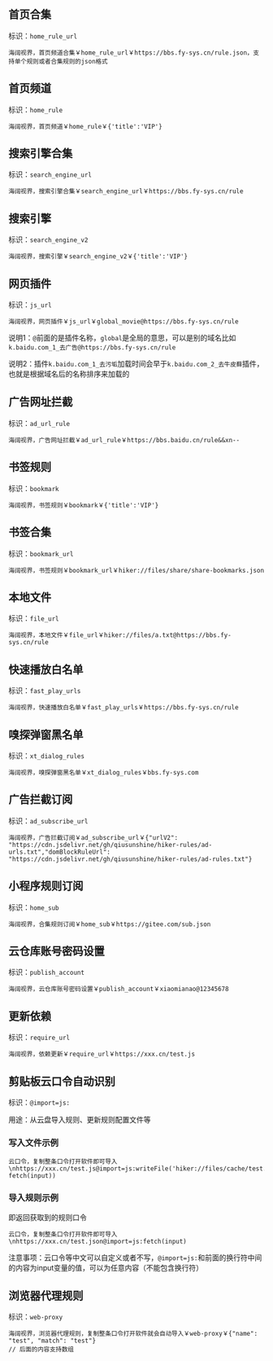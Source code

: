 ## 首页合集

标识：``home_rule_url``

```text
海阔视界，首页频道合集￥home_rule_url￥https://bbs.fy-sys.cn/rule.json，支持单个规则或者合集规则的json格式
```

## 首页频道

标识：``home_rule``

```text
海阔视界，首页频道￥home_rule￥{'title':'VIP'}
```

## 搜索引擎合集

标识：``search_engine_url``

```text
海阔视界，搜索引擎合集￥search_engine_url￥https://bbs.fy-sys.cn/rule
```

## 搜索引擎

标识：``search_engine_v2``

```text
海阔视界，搜索引擎￥search_engine_v2￥{'title':'VIP'}
```

## 网页插件

标识：``js_url``

```text
海阔视界，网页插件￥js_url￥global_movie@https://bbs.fy-sys.cn/rule
```

说明1：``@``前面的是插件名称，``global``是全局的意思，可以是别的域名比如``k.baidu.com_1_去广告@https://bbs.fy-sys.cn/rule``

说明2：插件``k.baidu.com_1_去污垢``加载时间会早于``k.baidu.com_2_去牛皮藓``插件，也就是根据域名后的名称排序来加载的

## 广告网址拦截

标识：``ad_url_rule``

```text
海阔视界，广告网址拦截￥ad_url_rule￥https://bbs.baidu.cn/rule&&xn--
```

## 书签规则

标识：``bookmark``

```text
海阔视界，书签规则￥bookmark￥{'title':'VIP'}
```

## 书签合集

标识：``bookmark_url``

```text
海阔视界，书签规则￥bookmark_url￥hiker://files/share/share-bookmarks.json
```

## 本地文件

标识：``file_url``

```text
海阔视界，本地文件￥file_url￥hiker://files/a.txt@https://bbs.fy-sys.cn/rule
```

## 快速播放白名单

标识：``fast_play_urls``

```text
海阔视界，快速播放白名单￥fast_play_urls￥https://bbs.fy-sys.cn/rule
```

## 嗅探弹窗黑名单

标识：``xt_dialog_rules``

```text
海阔视界，嗅探弹窗黑名单￥xt_dialog_rules￥bbs.fy-sys.com
```

## 广告拦截订阅

标识：``ad_subscribe_url``

```text
海阔视界，广告拦截订阅￥ad_subscribe_url￥{"urlV2": "https://cdn.jsdelivr.net/gh/qiusunshine/hiker-rules/ad-urls.txt","domBlockRuleUrl": "https://cdn.jsdelivr.net/gh/qiusunshine/hiker-rules/ad-rules.txt"}
```

## 小程序规则订阅

标识：``home_sub``

```text
海阔视界，合集规则订阅￥home_sub￥https://gitee.com/sub.json
```

## 云仓库账号密码设置

标识：``publish_account``

```text
海阔视界，云仓库账号密码设置￥publish_account￥xiaomianao@12345678
```

## 更新依赖

标识：``require_url``

```text
海阔视界，依赖更新￥require_url￥https://xxx.cn/test.js
```

## 剪贴板云口令自动识别

标识：``@import=js:``

用途：从云盘导入规则、更新规则配置文件等

### 写入文件示例
```text
云口令，复制整条口令打开软件即可导入\nhttps://xxx.cn/test.js@import=js:writeFile('hiker://files/cache/test.js', fetch(input))
```


### 导入规则示例
即返回获取到的规则口令
```text
云口令，复制整条口令打开软件即可导入\nhttps://xxx.cn/test.json@import=js:fetch(input)
```

注意事项：云口令等中文可以自定义或者不写，``@import=js:``和前面的换行符中间的内容为input变量的值，可以为任意内容（不能包含换行符）

## 浏览器代理规则

标识：``web-proxy``

```text
海阔视界，浏览器代理规则，复制整条口令打开软件就会自动导入￥web-proxy￥{"name": "test", "match": "test"}
// 后面的内容支持数组
```

